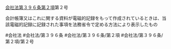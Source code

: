 [会社法第３９６条第２項](会社法＿＿＿＿第３９６条第２項)第２号

会計帳簿又はこれに関する資料が電磁的記録をもって作成されているときは、当該電磁的記録に記録された事項を法務省令で定める方法により表示したもの


#会社法
#会社法/第３９６条
#会社法/第３９６条/第２項
#会社法/第３９６条/第２項/第２号
